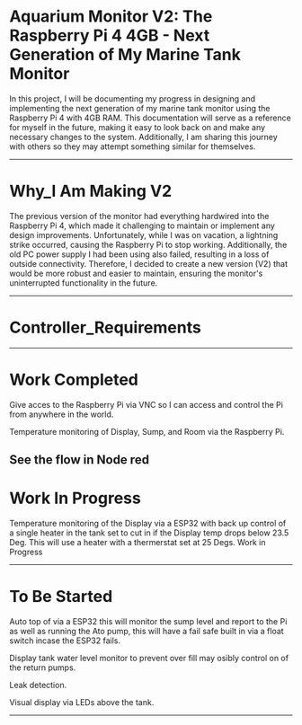 #  Aquarium Monitor V2: The Raspberry Pi 4 4GB - Next Generation of My Marine Tank Monitor

In this project, I will be documenting my progress in designing and implementing the next generation of my marine tank monitor using the Raspberry Pi 4 with 4GB RAM. This documentation will serve as a reference for myself in the future, making it easy to look back on and make any necessary changes to the system. Additionally, I am sharing this journey with others so they may attempt something similar for themselves.

 ------
# Why_I Am Making V2

The previous version of the monitor had everything hardwired into the Raspberry Pi 4, which made it challenging to maintain or implement any design improvements. Unfortunately, while I was on vacation, a lightning strike occurred, causing the Raspberry Pi to stop working. Additionally, the old PC power supply I had been using also failed, resulting in a loss of outside connectivity. Therefore, I decided to create a new version (V2) that would be more robust and easier to maintain, ensuring the monitor's uninterrupted functionality in the future.

 ------

# Controller_Requirements



-----

# Work Completed

Give acces to the Raspberry Pi via VNC so I can access and control the Pi from anywhere in the world.

Temperature monitoring of Display, Sump, and Room via the Raspberry Pi.

See the flow in Node red
----

# Work In Progress



Temperature monitoring of the Display via a ESP32 with back up control of a single heater in the tank set to cut in if the Display temp drops below 23.5 Deg. This will use a heater with a thermerstat set at 25 Degs. Work in Progress

----

# To Be Started

Auto top of via a ESP32 this will monitor the sump level and report to the Pi as well as running the Ato pump, this will have a fail safe built in via a float switch incase the ESP32 fails.

Display tank water level monitor to prevent over fill may osibly control on of the return pumps.

Leak detection.

Visual display via LEDs above the tank.

----




